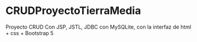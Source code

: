 # CRUDProyectoTierraMedia
Proyecto CRUD Con JSP, JSTL, JDBC con MySQLite, con la interfaz de html + css + Bootstrap 5
